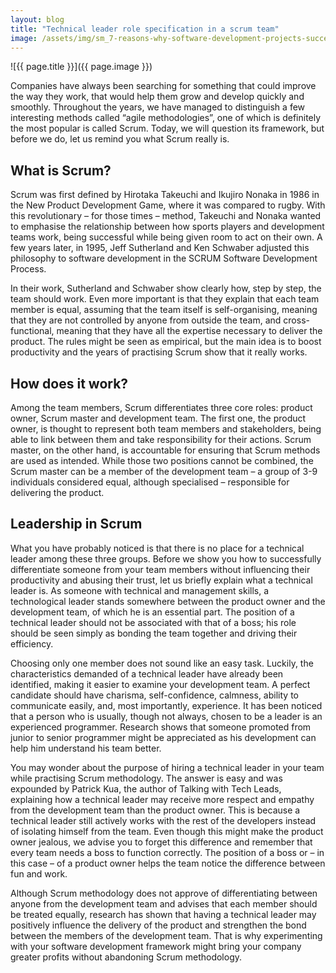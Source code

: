 ```yaml
---
layout: blog
title: "Technical leader role specification in a scrum team"
image: /assets/img/sm_7-reasons-why-software-development-projects-succeed-1.jpg
---
```

![{{ page.title }}]({{ page.image }})

Companies have always been searching for something that could improve the way they work, that would help them grow and develop quickly and smoothly. Throughout the years, we have managed to distinguish a few interesting methods called “agile methodologies”, one of which is definitely the most popular is called Scrum. Today, we will question its framework, but before we do, let us remind you what Scrum really is.
 
## What is Scrum?
Scrum was first defined by Hirotaka Takeuchi and Ikujiro Nonaka in 1986 in the New Product Development Game, where it was compared to rugby. With this revolutionary – for those times – method, Takeuchi and Nonaka wanted to emphasise the relationship between how sports players and development teams work, being successful while being given room to act on their own. A few years later, in 1995, Jeff Sutherland and Ken Schwaber adjusted this philosophy to software development in the SCRUM Software Development Process.

In their work, Sutherland and Schwaber show clearly how, step by step, the team should work. Even more important is that they explain that each team member is equal, assuming that the team itself is self-organising, meaning that they are not controlled by anyone from outside the team, and cross-functional, meaning that they have all the expertise necessary to deliver the product. The rules might be seen as empirical, but the main idea is to boost productivity and the years of practising Scrum show that it really works.
 
## How does it work?
Among the team members, Scrum differentiates three core roles: product owner, Scrum master and development team. The first one, the product owner, is thought to represent both team members and stakeholders, being able to link between them and take responsibility for their actions. Scrum master, on the other hand, is accountable for ensuring that Scrum methods are used as intended. While those two positions cannot be combined, the Scrum master can be a member of the development team – a group of 3-9 individuals considered equal, although specialised – responsible for delivering the product.
 
## Leadership in Scrum
What you have probably noticed is that there is no place for a technical leader among these three groups. Before we show you how to successfully differentiate someone from your team members without influencing their productivity and abusing their trust, let us briefly explain what a technical leader is. As someone with technical and management skills, a technological leader stands somewhere between the product owner and the development team, of which he is an essential part. The position of a technical leader should not be associated with that of a boss; his role should be seen simply as bonding the team together and driving their efficiency.

Choosing only one member does not sound like an easy task. Luckily, the characteristics demanded of a technical leader have already been identified, making it easier to examine your development team. A perfect candidate should have charisma, self-confidence, calmness, ability to communicate easily, and, most importantly, experience. It has been noticed that a person who is usually, though not always, chosen to be a leader is an experienced programmer. Research shows that someone promoted from junior to senior programmer might be appreciated as his development can help him understand his team better.

You may wonder about the purpose of hiring a technical leader in your team while practising Scrum methodology. The answer is easy and was expounded by Patrick Kua, the author of Talking with Tech Leads, explaining how a technical leader may receive more respect and empathy from the development team than the product owner. This is because a technical leader still actively works with the rest of the developers instead of isolating himself from the team. Even though this might make the product owner jealous, we advise you to forget this difference and remember that every team needs a boss to function correctly. The position of a boss or – in this case – of a product owner helps the team notice the difference between fun and work.

Although Scrum methodology does not approve of differentiating between anyone from the development team and advises that each member should be treated equally, research has shown that having a technical leader may positively influence the delivery of the product and strengthen the bond between the members of the development team. That is why experimenting with your software development framework might bring your company greater profits without abandoning Scrum methodology.

